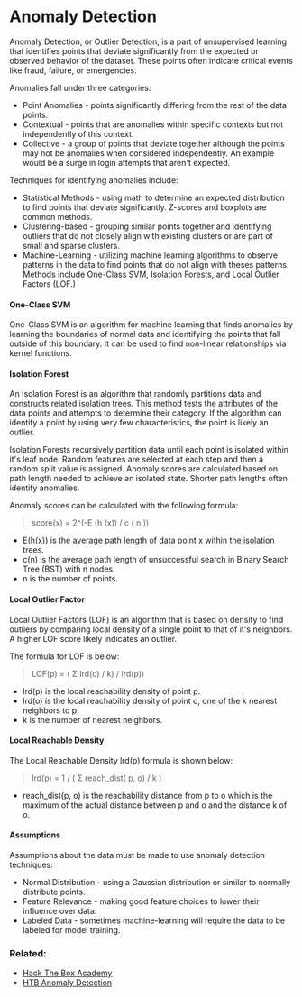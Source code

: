 # Anomaly Detection

Anomaly Detection, or Outlier Detection, is a part of unsupervised learning that identifies points that deviate significantly from the expected or observed behavior of the dataset. These points often indicate critical events like fraud, failure, or emergencies.

Anomalies fall under three categories:

- Point Anomalies - points significantly differing from the rest of the data points.
- Contextual - points that are anomalies within specific contexts but not independently of this context.
- Collective - a group of points that deviate together although the points may not be anomalies when considered independently. An example would be a surge in login attempts that aren't expected.

Techniques for identifying anomalies include:

- Statistical Methods - using math to determine an expected distribution to find points that deviate significantly. Z-scores and boxplots are common methods.
- Clustering-based - grouping similar points together and identifying outliers that do not closely align with existing clusters or are part of small and sparse clusters.
- Machine-Learning - utilizing machine learning algorithms to observe patterns in the data to find points that do not align with theses patterns. Methods include One-Class SVM, Isolation Forests, and Local Outlier Factors (LOF.)

#### One-Class SVM

One-Class SVM is an algorithm for machine learning that finds anomalies by learning the boundaries of normal data and identifying the points that fall outside of this boundary. It can be used to find non-linear relationships via kernel functions.

#### Isolation Forest

An Isolation Forest is an algorithm that randomly partitions data and constructs related isolation trees. This method tests the attributes of the data points and attempts to determine their category. If the algorithm can identify a point by using very few characteristics, the point is likely an outlier.

Isolation Forests recursively partition data until each point is isolated within it's leaf node. Random features are selected at each step and then a random split value is assigned. Anomaly scores are calculated based on path length needed to achieve an isolated state. Shorter path lengths often identify anomalies.

Anomaly scores can be calculated with the following formula:

>score(x) = 2^(-E (h (x)) / c ( n ))

- E(h(x)) is the average path length of data point x within the isolation trees.
- c(n) is the average path length of unsuccessful search in Binary Search Tree (BST) with n nodes.
- n is the number of points.

#### Local Outlier Factor 

Local Outlier Factors (LOF) is an algorithm that is based on density to find outliers by comparing local density of a single point to that of it's neighbors. A higher LOF score likely indicates an outlier.

The formula for LOF is below:

>LOF(p) = ( Σ lrd(o) / k) / lrd(p))

- lrd(p) is the local reachability density of point p.
- lrd(o) is the local reachability density of point o, one of the k nearest neighbors to p.
- k is the number of nearest neighbors.

#### Local Reachable Density

The Local Reachable Density lrd(p) formula is shown below:

>lrd(p) = 1 / ( Σ reach_dist( p, o) / k )

- reach_dist(p, o) is the reachability distance from p to o which is the maximum of the actual distance between p and o and the distance k of o.

#### Assumptions

Assumptions about the data must be made to use anomaly detection techniques:

- Normal Distribution - using a Gaussian distribution or similar to normally distribute points.
- Feature Relevance - making good feature choices to lower their influence over data.
- Labeled Data - sometimes machine-learning will require the data to be labeled for model training.

### Related:
- [Hack The Box Academy](https://academy.hackthebox.com/ "Hack The Box Academy Home page")
- [HTB Anomaly Detection](https://academy.hackthebox.com/module/290/section/3257 "HTB Anomaly Detection")